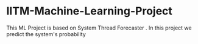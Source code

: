 # IITM-Machine-Learning-Project
This ML Project is based on System Thread Forecaster . In this project we predict the system's probability 
